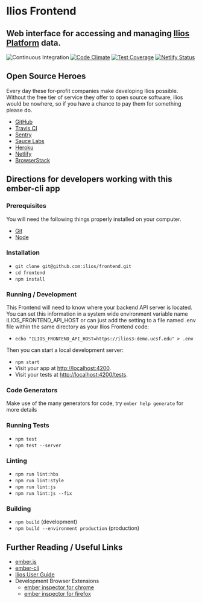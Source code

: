 # Ilios Frontend
## Web interface for accessing and managing [Ilios Platform](https://github.com/ilios/ilios) data.

![Continuous Integration](https://github.com/ilios/frontend/workflows/Continuous%20Integration/badge.svg)
[![Code Climate](https://codeclimate.com/github/ilios/frontend/badges/gpa.svg)](https://codeclimate.com/github/ilios/frontend)
[![Test Coverage](https://codeclimate.com/github/ilios/frontend/badges/coverage.svg)](https://codeclimate.com/github/ilios/frontend/coverage)
[![Netlify Status](https://api.netlify.com/api/v1/badges/348f5759-eda7-4f3d-b8a7-1b1189e63583/deploy-status)](https://app.netlify.com/sites/ilios-frontend/deploys)

## Open Source Heroes

Every day these for-profit companies make developing Ilios possible.  Without the free tier of service they offer to
open source software, ilios would be nowhere, so if you have a chance to pay them for something please do.

- [GitHub](https://github.com)
- [Travis CI](https://travis-ci.org/)  
- [Sentry](https://sentry.io/for/open-source/)
- [Sauce Labs](https://saucelabs.com/)
- [Heroku](https://www.heroku.com)
- [Netlify](https://www.netlify.com)
- [BrowserStack](https://www.browserstack.com)

## Directions for developers working with this ember-cli app

### Prerequisites

You will need the following things properly installed on your computer.

* [Git](https://git-scm.com/)
* [Node](https://nodejs.org/)

### Installation

* `git clone git@github.com:ilios/frontend.git`
* `cd frontend`
* `npm install`

### Running / Development

This Frontend will need to know where your backend API server is located. 
You can set this information in a system wide environment variable name ILIOS_FRONTEND_API_HOST 
or can just add the setting to a file named .env file 
within the same directory as your Ilios Frontend code:

* `echo "ILIOS_FRONTEND_API_HOST=https://ilios3-demo.ucsf.edu" > .env`

Then you can start a local development server:

* `npm start`
* Visit your app at [http://localhost:4200](http://localhost:4200).
* Visit your tests at [http://localhost:4200/tests](http://localhost:4200/tests).

### Code Generators

Make use of the many generators for code, try `ember help generate` for more details

### Running Tests

* `npm test`
* `npm test --server`

### Linting

* `npm run lint:hbs`
* `npm run lint:style`
* `npm run lint:js`
* `npm run lint:js --fix`

### Building

* `npm build` (development)
* `npm build --environment production` (production)

## Further Reading / Useful Links

* [ember.js](https://emberjs.com/)
* [ember-cli](https://ember-cli.com/)
* [Ilios User Guide](https://www.gitbook.com/book/iliosproject/ilios-user-guide/details)
* Development Browser Extensions
  * [ember inspector for chrome](https://chrome.google.com/webstore/detail/ember-inspector/bmdblncegkenkacieihfhpjfppoconhi)
  * [ember inspector for firefox](https://addons.mozilla.org/en-US/firefox/addon/ember-inspector/)
